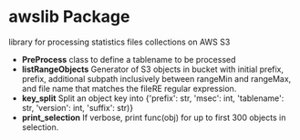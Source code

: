 # awslib Package

library for processing statistics files collections on AWS S3
- **PreProcess** class to define a tablename to be processed
- **listRangeObjects** Generator of S3 objects in bucket with initial prefix, prefix,
    additional subpath inclusively between rangeMin and rangeMax, and file name
    that matches the fileRE regular expression.
- **key_split** Split an object key into
    {'prefix': str, 'msec': int, 'tablename': str, 'version': int, 'suffix': str)}
- **print_selection** If verbose, print func(obj) for up to first 300 objects in selection.
